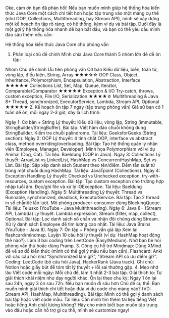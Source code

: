 Oke, cảm ơn bạn đã phản hồi! Nếu bạn muốn mình giúp hệ thống hóa kiến thức Java Core một cách chi tiết hơn hoặc tập trung vào một mảng cụ thể (như OOP, Collections, Multithreading, hay Stream API), mình sẽ xây dựng một kế hoạch ôn tập rõ ràng, có hệ thống, kèm ví dụ và bài tập. Dưới đây là một gợi ý hệ thống hóa nhanh để bạn bắt đầu, và bạn có thể yêu cầu mình đào sâu thêm nếu cần:

Hệ thống hóa kiến thức Java Core cho phỏng vấn
1. Phân loại chủ đề chính
   Mình chia Java Core thành 5 nhóm lớn để dễ ôn tập:

Nhóm	Chủ đề chính	Ưu tiên phỏng vấn
Cơ bản	Kiểu dữ liệu, biến, toán tử, vòng lặp, điều kiện, String, Array	★★★☆☆
OOP	Class, Object, Inheritance, Polymorphism, Encapsulation, Abstraction, Interface	★★★★★
Collections	List, Set, Map, Queue, Iterator, Comparable/Comparator	★★★★★
Exception & I/O	Try-catch, throws, custom exception, File I/O, Serialization	★★★★☆
Multithreading & Java 8+	Thread, synchronized, ExecutorService, Lambda, Stream API, Optional	★★★★★
2. Kế hoạch ôn tập 7 ngày (tập trung phỏng vấn)
   Giả sử bạn có 1 tuần để ôn, mỗi ngày 2-3 giờ, đây là lịch trình:

Ngày 1: Cơ bản + String
Lý thuyết: Kiểu dữ liệu, vòng lặp, String (immutable, StringBuilder/StringBuffer).
Bài tập:
Viết hàm đảo chuỗi không dùng StringBuilder.
Kiểm tra chuỗi palindrome.
Tài liệu: GeeksforGeeks (String section).
Ngày 2: OOP
Lý thuyết: 4 tính chất OOP, interface vs abstract class, method overriding/overloading.
Bài tập:
Tạo hệ thống quản lý nhân viên (Employee, Manager, Developer).
Minh họa Polymorphism với ví dụ Animal (Dog, Cat).
Tài liệu: Baeldung (OOP in Java).
Ngày 3: Collections
Lý thuyết: ArrayList vs LinkedList, HashMap vs ConcurrentHashMap, Set vs List.
Bài tập:
Sắp xếp danh sách Student theo tên/điểm.
Đếm tần suất từ trong một chuỗi dùng HashMap.
Tài liệu: JavaTpoint (Collections).
Ngày 4: Exception Handling
Lý thuyết: Checked vs Unchecked exception, try-with-resources, custom exception.
Bài tập:
Tạo custom exception cho trường hợp nhập tuổi âm.
Đọc/ghi file và xử lý IOException.
Tài liệu: Baeldung (Exception Handling).
Ngày 5: Multithreading
Lý thuyết: Thread vs Runnable, synchronized, deadlock, ExecutorService.
Bài tập:
Tạo 2 thread in số chẵn/lẻ lần lượt.
Mô phỏng producer-consumer dùng BlockingQueue.
Tài liệu: Telusko (YouTube - Java Multithreading).
Ngày 6: Java 8+ (Stream API, Lambda)
Lý thuyết: Lambda expression, Stream (filter, map, collect), Optional.
Bài tập:
Lọc danh sách số chẵn và nhân đôi chúng dùng Stream.
Xử lý danh sách Employee để tìm lương cao nhất.
Tài liệu: Java Brains (YouTube - Java 8).
Ngày 7: Ôn tập + Phỏng vấn giả lập
Xem lại flashcard/mindmap.
Luyện 10 câu hỏi lý thuyết (ví dụ: HashMap hoạt động thế nào?).
Làm 3 bài coding trên LeetCode (Easy/Medium).
Nhờ bạn bè hỏi phỏng vấn thử hoặc dùng Pramp.
3. Công cụ hỗ trợ
   Mindmap: Dùng XMind để vẽ sơ đồ kiến thức (mình có thể gợi ý mẫu nếu bạn cần).
   Flashcard: Anki với các câu hỏi như “Synchronized làm gì?”, “Stream API có ưu điểm gì?”.
   Coding: LeetCode (bộ câu hỏi Java), HackerRank (Java track).
   Ghi chú: Notion hoặc giấy bút để tóm tắt lý thuyết + lỗi sai thường gặp.
4. Mẹo nhớ lâu
   Viết code mỗi ngày: Mỗi chủ đề, làm ít nhất 2-3 bài tập.
   Giải thích to: Tự giải thích khái niệm như dạy người khác.
   Ôn lại theo chu kỳ: Ngày 1 ôn lại sau 24h, ngày 3 ôn sau 72h.
   Nếu bạn muốn đi sâu hơn
   Chủ đề cụ thể: Bạn muốn mình giải thích chi tiết hoặc đưa ví dụ code cho mảng nào? (VD: Stream API, HashMap, Multithreading).
   Bài tập: Mình có thể gợi ý danh sách bài tập hoặc viết code mẫu.
   Tài liệu: Cần mình tìm thêm tài liệu tiếng Việt hoặc tiếng Anh chất lượng không?
   Hãy cho mình biết bạn muốn tập trung vào đâu hoặc cần hỗ trợ gì cụ thể, mình sẽ customize ngay!